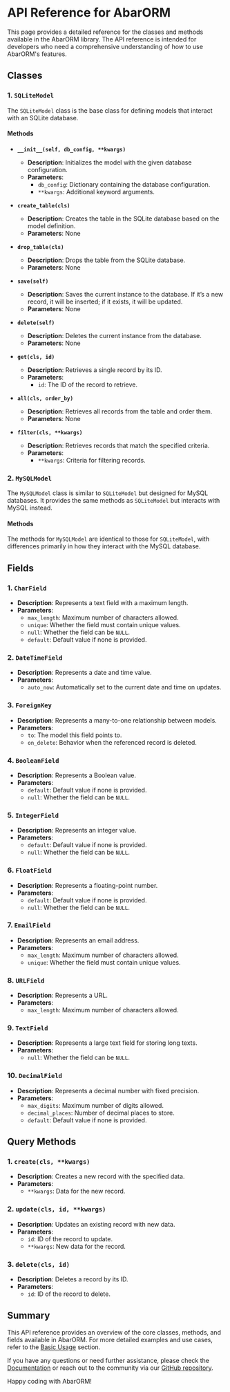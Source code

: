 # API Reference for AbarORM

This page provides a detailed reference for the classes and methods available in the AbarORM library. The API reference is intended for developers who need a comprehensive understanding of how to use AbarORM's features.

## Classes

### 1. `SQLiteModel`

The `SQLiteModel` class is the base class for defining models that interact with an SQLite database.

#### Methods

- **`__init__(self, db_config, **kwargs)`**
  - **Description**: Initializes the model with the given database configuration.
  - **Parameters**:
    - `db_config`: Dictionary containing the database configuration.
    - `**kwargs`: Additional keyword arguments.
  
- **`create_table(cls)`**
  - **Description**: Creates the table in the SQLite database based on the model definition.
  - **Parameters**: None

- **`drop_table(cls)`**
  - **Description**: Drops the table from the SQLite database.
  - **Parameters**: None

- **`save(self)`**
  - **Description**: Saves the current instance to the database. If it’s a new record, it will be inserted; if it exists, it will be updated.
  - **Parameters**: None

- **`delete(self)`**
  - **Description**: Deletes the current instance from the database.
  - **Parameters**: None

- **`get(cls, id)`**
  - **Description**: Retrieves a single record by its ID.
  - **Parameters**:
    - `id`: The ID of the record to retrieve.

- **`all(cls, order_by)`**
  - **Description**: Retrieves all records from the table and order them.
  - **Parameters**: None

- **`filter(cls, **kwargs)`**
  - **Description**: Retrieves records that match the specified criteria.
  - **Parameters**:
    - `**kwargs`: Criteria for filtering records.

### 2. `MySQLModel`

The `MySQLModel` class is similar to `SQLiteModel` but designed for MySQL databases. It provides the same methods as `SQLiteModel` but interacts with MySQL instead.

#### Methods

The methods for `MySQLModel` are identical to those for `SQLiteModel`, with differences primarily in how they interact with the MySQL database.

## Fields

### 1. `CharField`

- **Description**: Represents a text field with a maximum length.
- **Parameters**:
  - `max_length`: Maximum number of characters allowed.
  - `unique`: Whether the field must contain unique values.
  - `null`: Whether the field can be `NULL`.
  - `default`: Default value if none is provided.

### 2. `DateTimeField`

- **Description**: Represents a date and time value.
- **Parameters**:
  - `auto_now`: Automatically set to the current date and time on updates.

### 3. `ForeignKey`

- **Description**: Represents a many-to-one relationship between models.
- **Parameters**:
  - `to`: The model this field points to.
  - `on_delete`: Behavior when the referenced record is deleted.

### 4. `BooleanField`

- **Description**: Represents a Boolean value.
- **Parameters**:
  - `default`: Default value if none is provided.
  - `null`: Whether the field can be `NULL`.

### 5. `IntegerField`

- **Description**: Represents an integer value.
- **Parameters**:
  - `default`: Default value if none is provided.
  - `null`: Whether the field can be `NULL`.

### 6. `FloatField`

- **Description**: Represents a floating-point number.
- **Parameters**:
  - `default`: Default value if none is provided.
  - `null`: Whether the field can be `NULL`.

### 7. `EmailField`

- **Description**: Represents an email address.
- **Parameters**:
  - `max_length`: Maximum number of characters allowed.
  - `unique`: Whether the field must contain unique values.

### 8. `URLField`

- **Description**: Represents a URL.
- **Parameters**:
  - `max_length`: Maximum number of characters allowed.

### 9. `TextField`

- **Description**: Represents a large text field for storing long texts.
- **Parameters**:
  - `null`: Whether the field can be `NULL`.

### 10. `DecimalField`

- **Description**: Represents a decimal number with fixed precision.
- **Parameters**:
  - `max_digits`: Maximum number of digits allowed.
  - `decimal_places`: Number of decimal places to store.
  - `default`: Default value if none is provided.

## Query Methods

### 1. `create(cls, **kwargs)`

- **Description**: Creates a new record with the specified data.
- **Parameters**:
  - `**kwargs`: Data for the new record.

### 2. `update(cls, id, **kwargs)`

- **Description**: Updates an existing record with new data.
- **Parameters**:
  - `id`: ID of the record to update.
  - `**kwargs`: New data for the record.

### 3. `delete(cls, id)`

- **Description**: Deletes a record by its ID.
- **Parameters**:
  - `id`: ID of the record to delete.

## Summary

This API reference provides an overview of the core classes, methods, and fields available in AbarORM. For more detailed examples and use cases, refer to the [Basic Usage](basic_usage.md) section.

If you have any questions or need further assistance, please check the [Documentation](index.md) or reach out to the community via our [GitHub repository](https://github.com/prodbygodfather/abarorm).

Happy coding with AbarORM!

